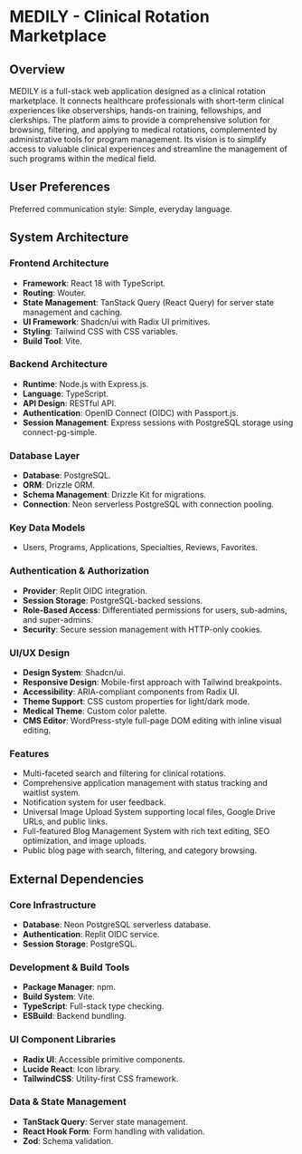 # MEDILY - Clinical Rotation Marketplace

## Overview
MEDILY is a full-stack web application designed as a clinical rotation marketplace. It connects healthcare professionals with short-term clinical experiences like observerships, hands-on training, fellowships, and clerkships. The platform aims to provide a comprehensive solution for browsing, filtering, and applying to medical rotations, complemented by administrative tools for program management. Its vision is to simplify access to valuable clinical experiences and streamline the management of such programs within the medical field.

## User Preferences
Preferred communication style: Simple, everyday language.

## System Architecture

### Frontend Architecture
- **Framework**: React 18 with TypeScript.
- **Routing**: Wouter.
- **State Management**: TanStack Query (React Query) for server state management and caching.
- **UI Framework**: Shadcn/ui with Radix UI primitives.
- **Styling**: Tailwind CSS with CSS variables.
- **Build Tool**: Vite.

### Backend Architecture
- **Runtime**: Node.js with Express.js.
- **Language**: TypeScript.
- **API Design**: RESTful API.
- **Authentication**: OpenID Connect (OIDC) with Passport.js.
- **Session Management**: Express sessions with PostgreSQL storage using connect-pg-simple.

### Database Layer
- **Database**: PostgreSQL.
- **ORM**: Drizzle ORM.
- **Schema Management**: Drizzle Kit for migrations.
- **Connection**: Neon serverless PostgreSQL with connection pooling.

### Key Data Models
- Users, Programs, Applications, Specialties, Reviews, Favorites.

### Authentication & Authorization
- **Provider**: Replit OIDC integration.
- **Session Storage**: PostgreSQL-backed sessions.
- **Role-Based Access**: Differentiated permissions for users, sub-admins, and super-admins.
- **Security**: Secure session management with HTTP-only cookies.

### UI/UX Design
- **Design System**: Shadcn/ui.
- **Responsive Design**: Mobile-first approach with Tailwind breakpoints.
- **Accessibility**: ARIA-compliant components from Radix UI.
- **Theme Support**: CSS custom properties for light/dark mode.
- **Medical Theme**: Custom color palette.
- **CMS Editor**: WordPress-style full-page DOM editing with inline visual editing.

### Features
- Multi-faceted search and filtering for clinical rotations.
- Comprehensive application management with status tracking and waitlist system.
- Notification system for user feedback.
- Universal Image Upload System supporting local files, Google Drive URLs, and public links.
- Full-featured Blog Management System with rich text editing, SEO optimization, and image uploads.
- Public blog page with search, filtering, and category browsing.

## External Dependencies

### Core Infrastructure
- **Database**: Neon PostgreSQL serverless database.
- **Authentication**: Replit OIDC service.
- **Session Storage**: PostgreSQL.

### Development & Build Tools
- **Package Manager**: npm.
- **Build System**: Vite.
- **TypeScript**: Full-stack type checking.
- **ESBuild**: Backend bundling.

### UI Component Libraries
- **Radix UI**: Accessible primitive components.
- **Lucide React**: Icon library.
- **TailwindCSS**: Utility-first CSS framework.

### Data & State Management
- **TanStack Query**: Server state management.
- **React Hook Form**: Form handling with validation.
- **Zod**: Schema validation.